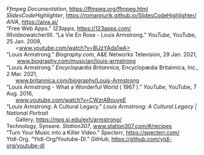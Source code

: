 *Ffmpeg Documentation*, https://ffmpeg.org/ffmpeg.html  
*SlidesCodeHighlighter*, https://romannurik.github.io/SlidesCodeHighlighter/  
*AIVA*, https://aiva.ai/  
“Free Web Apps.” *123apps*, <https://123apps.com/>  
IIIIvideowatcherIIII. “La Vie En Rose - Louis Armstrong.” *YouTube*, YouTube, 25 Jan. 2009,  
&nbsp;&nbsp;&nbsp;&nbsp;&nbsp;&nbsp;<www.youtube.com/watch?v=8IJzYAda1wA>  
“Louis Armstrong.” *Biography.com*, A&E Networks Television, 29 Jan. 2021,  
&nbsp;&nbsp;&nbsp;&nbsp;&nbsp;&nbsp; www.biography.com/musician/louis-armstrong  
“Louis Armstrong.” *Encyclopædia Britannica*, Encyclopædia Britannica, Inc., 2 Mar. 2021,  
&nbsp;&nbsp;&nbsp;&nbsp;&nbsp;&nbsp;www.britannica.com/biography/Louis-Armstrong  
“Louis Armstrong - What a Wonderful World ( 1967 ).” *YouTube*, YouTube, 7 Aug. 2016,  
&nbsp;&nbsp;&nbsp;&nbsp;&nbsp;&nbsp;www.youtube.com/watch?v=CWzrABouyeE  
“Louis Armstrong: A Cultural Legacy.” *Louis Armstrong: A Cultural Legacy | National Portrait*  
&nbsp;&nbsp;&nbsp;&nbsp;&nbsp;&nbsp;Gallery, https://npg.si.edu/exh/armstrong/  
Technology, Synsere. *Station307*, www.station307.com/#/recipes  
“Turn Your Music into a Killer Video.” *Specterr*, https://specterr.com/  
Ytdl-Org. “Ytdl-Org/Youtube-Dl.” *GitHub*, https://github.com/ytdl-org/youtube-dl  
